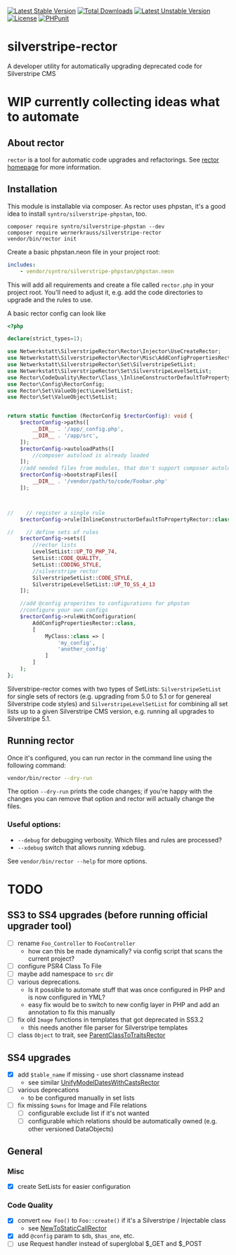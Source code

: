[![Latest Stable Version](http://poser.pugx.org/wernerkrauss/silverstripe-rector/v)](https://packagist.org/packages/wernerkrauss/silverstripe-rector) 
[![Total Downloads](http://poser.pugx.org/wernerkrauss/silverstripe-rector/downloads)](https://packagist.org/packages/wernerkrauss/silverstripe-rector) 
[![Latest Unstable Version](http://poser.pugx.org/wernerkrauss/silverstripe-rector/v/unstable)](https://packagist.org/packages/wernerkrauss/silverstripe-rector) 
[![License](http://poser.pugx.org/wernerkrauss/silverstripe-rector/license)](https://packagist.org/packages/wernerkrauss/silverstripe-rector) 
[![PHPunit](https://github.com/wernerkrauss/silverstripe-rector/actions/workflows/phpunit.yml/badge.svg)](https://github.com/wernerkrauss/silverstripe-rector/actions/workflows/phpunit.yml)

# silverstripe-rector
A developer utility for automatically upgrading deprecated code for Silverstripe CMS

# WIP currently collecting ideas what to automate

## About rector

`rector` is a tool for automatic code upgrades and refactorings. See [rector homepage](https://getrector.org/) for more information.

## Installation

This module is installable via composer. As rector uses phpstan, it's a good idea to install `syntro/silverstripe-phpstan`, too.

```
composer require syntro/silverstripe-phpstan --dev
composer require wernerkrauss/silverstripe-rector
vendor/bin/rector init
```

Create a basic phpstan.neon file in your project root:

```yaml
includes:
    - vendor/syntro/silverstripe-phpstan/phpstan.neon
```

This will add all requirements and create a file called `rector.php` in your project root. You'll need to adjust it, e.g. add the code directories to upgrade and the rules to use.

A basic rector config can look like

```php
<?php

declare(strict_types=1);

use Netwerkstatt\SilverstripeRector\Rector\Injector\UseCreateRector;
use Netwerkstatt\SilverstripeRector\Rector\Misc\AddConfigPropertiesRector
use Netwerkstatt\SilverstripeRector\Set\SilverstripeSetList;
use Netwerkstatt\SilverstripeRector\Set\SilverstripeLevelSetList;
use Rector\CodeQuality\Rector\Class_\InlineConstructorDefaultToPropertyRector;
use Rector\Config\RectorConfig;
use Rector\Set\ValueObject\LevelSetList;
use Rector\Set\ValueObject\SetList;


return static function (RectorConfig $rectorConfig): void {
    $rectorConfig->paths([
        __DIR__ . '/app/_config.php',
        __DIR__ . '/app/src',
    ]);
    $rectorConfig->autoloadPaths([
        //composer autoload is already loaded
    ]);
    //add needed files from modules, that don't support composer autoload yet
    $rectorConfig->bootstrapFiles([
        __DIR__ . '/vendor/path/to/code/Foobar.php'
    ]);



//    // register a single rule
    $rectorConfig->rule(InlineConstructorDefaultToPropertyRector::class);

//    // define sets of rules
    $rectorConfig->sets([
        //rector lists
        LevelSetList::UP_TO_PHP_74,
        SetList::CODE_QUALITY,
        SetList::CODING_STYLE,
        //silverstripe rector
        SilverstripeSetList::CODE_STYLE,
        SilverstripeLevelSetList::UP_TO_SS_4_13
    ]);

    //add @config properites to configurations for phpstan
    //configure your own configs    
    $rectorConfig->ruleWithConfiguration(
        AddConfigPropertiesRector::class,
        [
            MyClass::class => [
                'my_config', 
                'another_config'
            ]
        ]
    );
};
```

Silverstripe-rector comes with two types of SetLists: `SilverstripeSetList` for single sets of rectors (e.g. upgrading from 5.0 to 5.1 or for genereal Silverstripe code styles) and `SilverstripeLevelSetList` for combining all set lists up to a given Silverstripe CMS version, e.g. running all upgrades to Silverstripe 5.1.

## Running rector

Once it's configured, you can run rector in the command line using the following command:

```bash
vendor/bin/rector --dry-run 
```

The option `--dry-run` prints the code changes; if you're happy with the changes you can remove that option and rector will actually change the files.

### Useful options:

  - `--debug` for debugging verbosity. Which files and rules are processed?
  - `--xdebug` switch that allows running xdebug.

See `vendor/bin/rector --help` for more options.

# TODO

## SS3 to SS4 upgrades (before running official upgrader tool)
- [ ] rename `Foo_Controller` to `FooController`
  - how can this be made dynamically? via config script that scans the current project?
- [ ] configure PSR4 Class To File
- [ ] maybe add namespace to `src` dir
- [ ] various deprecations.
  -  Is it possible to automate stuff that was once configured in PHP and is now configured in YML?
  -  easy fix would be to switch to new config layer in PHP and add an annotation to fix this manually
- [ ] fix old `Image` functions in templates that got deprecated in SS3.2
  - this needs another file parser for Silverstripe templates
- [ ] class `Object` to trait, see [ParentClassToTraitsRector](https://github.com/rectorphp/rector/blob/main/docs/rector_rules_overview.md#parentclasstotraitsrector)

## SS4 upgrades
- [X] add `$table_name` if missing - use short classname instead
  - see similar [UnifyModelDatesWithCastsRector](https://github.com/rectorphp/rector-laravel/blob/main/src/Rector/Class_/UnifyModelDatesWithCastsRector.php)
- [ ] various deprecations
  - to be configured manually in set lists
- [ ] fix missing `$owns` for Image and File relations
  - [ ] configurable exclude list if it's not wanted
  - [ ] configurable which relations should be automatically owned (e.g. other versioned DataObjects)

## General
### Misc
- [X] create SetLists for easier configuration

### Code Quality
- [X] convert `new Foo()` to `Foo::create()` if it's a Silverstripe / Injectable class
  - see [NewToStaticCallRector](https://github.com/rectorphp/rector/blob/main/docs/rector_rules_overview.md#newtomethodcallrector)
- [X] add `@config` param to `$db`, `$has_one`, etc.
- [ ] use Request handler instead of superglobal $_GET and $_POST
